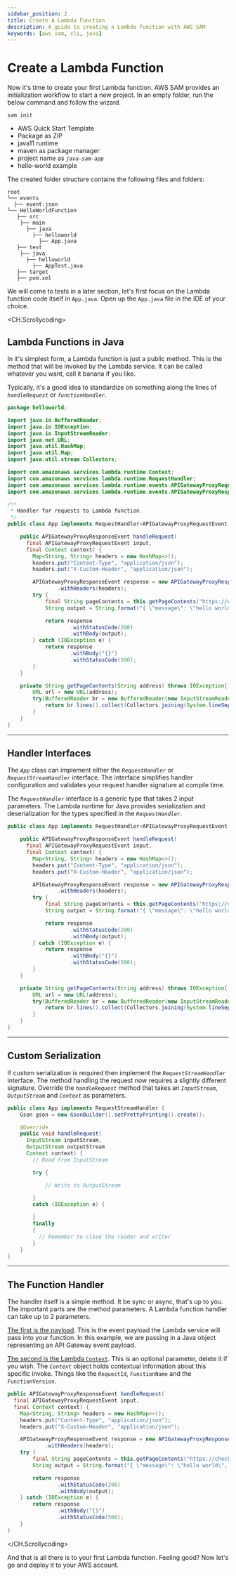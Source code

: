 ```yaml
---
sidebar_position: 2
title: Create A Lambda Function
description: A guide to creating a Lambda function with AWS SAM
keywords: [aws sam, cli, java]
---
```


# Create a Lambda Function

Now it's time to create your first Lambda function. AWS SAM provides an initialization workflow to start a new project. In an empty folder, run the below command and follow the wizard.

```shellscript sam-new
sam init
```

- AWS Quick Start Template
- Package as ZIP
- java11 runtime
- maven as package manager
- project name as _`java-sam-app`_
- hello-world example

The created folder structure contains the following files and folders:

```
root
└── events
  ├── event.json
└── HelloWorldFunction
   ├── src
    ├── main
      ├── java
        ├── helloworld
          ├── App.java
   ├── test
    ├── java
      ├── helloworld
        ├── AppTest.java
   ├── target
   ├── pom.xml
```

We will come to tests in a later section, let's first focus on the Lambda function code itself in `App.java`. Open up the `App.java` file in the IDE of your choice.

<CH.Scrollycoding>

## Lambda Functions in Java

In it's simplest form, a Lambda function is just a public method. This is the method that will be invoked by the Lambda service. It can be called whatever you want, call it banana if you like.

Typically, it's a good idea to standardize on something along the lines of _`handleRequest`_ or _`functionHandler`_.

```java App.java
package helloworld;

import java.io.BufferedReader;
import java.io.IOException;
import java.io.InputStreamReader;
import java.net.URL;
import java.util.HashMap;
import java.util.Map;
import java.util.stream.Collectors;

import com.amazonaws.services.lambda.runtime.Context;
import com.amazonaws.services.lambda.runtime.RequestHandler;
import com.amazonaws.services.lambda.runtime.events.APIGatewayProxyRequestEvent;
import com.amazonaws.services.lambda.runtime.events.APIGatewayProxyResponseEvent;

/**
 * Handler for requests to Lambda function.
 */
public class App implements RequestHandler<APIGatewayProxyRequestEvent, APIGatewayProxyResponseEvent> {

    public APIGatewayProxyResponseEvent handleRequest(
      final APIGatewayProxyRequestEvent input,
      final Context context) {
        Map<String, String> headers = new HashMap<>();
        headers.put("Content-Type", "application/json");
        headers.put("X-Custom-Header", "application/json");

        APIGatewayProxyResponseEvent response = new APIGatewayProxyResponseEvent()
                .withHeaders(headers);
        try {
            final String pageContents = this.getPageContents("https://checkip.amazonaws.com");
            String output = String.format("{ \"message\": \"hello world\", \"location\": \"%s\" }", pageContents);

            return response
                    .withStatusCode(200)
                    .withBody(output);
        } catch (IOException e) {
            return response
                    .withBody("{}")
                    .withStatusCode(500);
        }
    }

    private String getPageContents(String address) throws IOException{
        URL url = new URL(address);
        try(BufferedReader br = new BufferedReader(new InputStreamReader(url.openStream()))) {
            return br.lines().collect(Collectors.joining(System.lineSeparator()));
        }
    }
}

```

---

## Handler Interfaces

The _`App`_ class can implement either the _`RequestHandler`_ or _`RequestStreamHandler`_ interface. The interface simplifies handler configuration and validates your request handler signature at compile time.

The _`RequestHandler`_ interface is a generic type that takes 2 input parameters. The Lambda runtime for Java provides serialization and deserialization for the types specified in the _`RequestHandler`_.

```java App.java focus=1:1
public class App implements RequestHandler<APIGatewayProxyRequestEvent, APIGatewayProxyResponseEvent> {

    public APIGatewayProxyResponseEvent handleRequest(
      final APIGatewayProxyRequestEvent input,
      final Context context) {
        Map<String, String> headers = new HashMap<>();
        headers.put("Content-Type", "application/json");
        headers.put("X-Custom-Header", "application/json");

        APIGatewayProxyResponseEvent response = new APIGatewayProxyResponseEvent()
                .withHeaders(headers);
        try {
            final String pageContents = this.getPageContents("https://checkip.amazonaws.com");
            String output = String.format("{ \"message\": \"hello world\", \"location\": \"%s\" }", pageContents);

            return response
                    .withStatusCode(200)
                    .withBody(output);
        } catch (IOException e) {
            return response
                    .withBody("{}")
                    .withStatusCode(500);
        }
    }

    private String getPageContents(String address) throws IOException{
        URL url = new URL(address);
        try(BufferedReader br = new BufferedReader(new InputStreamReader(url.openStream()))) {
            return br.lines().collect(Collectors.joining(System.lineSeparator()));
        }
    }
}

```

---

## Custom Serialization

If custom serialization is required then implement the _`RequestStreamHandler`_ interface. The method handling the request now requires a slightly different signature. Override the _`handleRequest`_ method that takes an _`InputStream`_, _`OutputStream`_ and _`Context`_ as parameters.

```java App.java
public class App implements RequestStreamHandler {
    Gson gson = new GsonBuilder().setPrettyPrinting().create();

    @Override
    public void handleRequest(
      InputStream inputStream,
      OutputStream outputStream
      Context context) {
        // Read from InputStream

        try {

            // Write to OutputStream

        }
        catch (IOException e) {

        }
        finally
        {
          // Remember to close the reader and writer
        }
    }
}

```

---

## The Function Handler

The handler itself is a simple method. It be sync or async, that's up to you. The important parts are the method parameters. A Lambda function handler can take up to 2 parameters.

[The first is the payload](focus://2). This is the event payload the Lambda service will pass into your function. In this example, we are passing in a Java object representing an API Gateway event payload.

[The second is the Lambda `Context`](focus://3). This is an optional parameter, delete it if you wish. The _`Context`_ object holds contextual information about this specific invoke. Things like the `RequestId`, `FunctionName` and the `FunctionVersion`.

```java App.java
public APIGatewayProxyResponseEvent handleRequest(
  final APIGatewayProxyRequestEvent input,
  final Context context) {
    Map<String, String> headers = new HashMap<>();
    headers.put("Content-Type", "application/json");
    headers.put("X-Custom-Header", "application/json");

    APIGatewayProxyResponseEvent response = new APIGatewayProxyResponseEvent()
            .withHeaders(headers);
    try {
        final String pageContents = this.getPageContents("https://checkip.amazonaws.com");
        String output = String.format("{ \"message\": \"hello world\", \"location\": \"%s\" }", pageContents);

        return response
                .withStatusCode(200)
                .withBody(output);
    } catch (IOException e) {
        return response
                .withBody("{}")
                .withStatusCode(500);
    }
}

```

</CH.Scrollycoding>

And that is all there is to your first Lambda function. Feeling good? Now let's go and deploy it to your AWS account.
